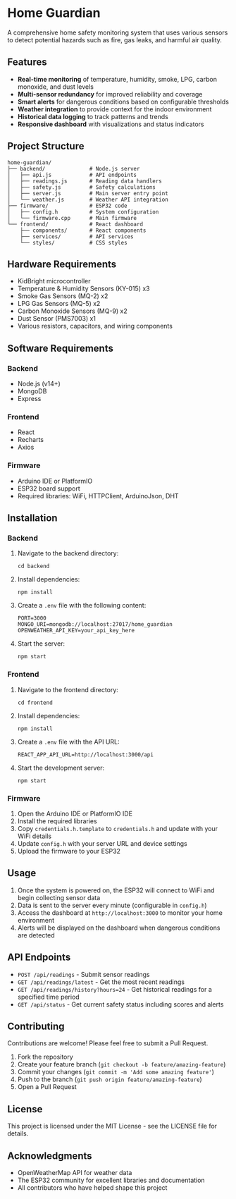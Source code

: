 # Home Guardian

A comprehensive home safety monitoring system that uses various sensors to detect potential hazards such as fire, gas leaks, and harmful air quality.

## Features

- **Real-time monitoring** of temperature, humidity, smoke, LPG, carbon monoxide, and dust levels
- **Multi-sensor redundancy** for improved reliability and coverage
- **Smart alerts** for dangerous conditions based on configurable thresholds
- **Weather integration** to provide context for the indoor environment
- **Historical data logging** to track patterns and trends
- **Responsive dashboard** with visualizations and status indicators

## Project Structure

```
home-guardian/
├── backend/              # Node.js server
│   ├── api.js            # API endpoints
│   ├── readings.js       # Reading data handlers
│   ├── safety.js         # Safety calculations
│   ├── server.js         # Main server entry point
│   └── weather.js        # Weather API integration
├── firmware/             # ESP32 code
│   ├── config.h          # System configuration
│   └── firmware.cpp      # Main firmware
└── frontend/             # React dashboard
    ├── components/       # React components
    ├── services/         # API services
    └── styles/           # CSS styles
```

## Hardware Requirements

- KidBright microcontroller
- Temperature & Humidity Sensors (KY-015) x3
- Smoke Gas Sensors (MQ-2) x2
- LPG Gas Sensors (MQ-5) x2
- Carbon Monoxide Sensors (MQ-9) x2
- Dust Sensor (PMS7003) x1
- Various resistors, capacitors, and wiring components

## Software Requirements

### Backend
- Node.js (v14+)
- MongoDB
- Express

### Frontend
- React
- Recharts
- Axios

### Firmware
- Arduino IDE or PlatformIO
- ESP32 board support
- Required libraries: WiFi, HTTPClient, ArduinoJson, DHT

## Installation

### Backend

1. Navigate to the backend directory:
   ```
   cd backend
   ```

2. Install dependencies:
   ```
   npm install
   ```

3. Create a `.env` file with the following content:
   ```
   PORT=3000
   MONGO_URI=mongodb://localhost:27017/home_guardian
   OPENWEATHER_API_KEY=your_api_key_here
   ```

4. Start the server:
   ```
   npm start
   ```

### Frontend

1. Navigate to the frontend directory:
   ```
   cd frontend
   ```

2. Install dependencies:
   ```
   npm install
   ```

3. Create a `.env` file with the API URL:
   ```
   REACT_APP_API_URL=http://localhost:3000/api
   ```

4. Start the development server:
   ```
   npm start
   ```

### Firmware

1. Open the Arduino IDE or PlatformIO IDE
2. Install the required libraries
3. Copy `credentials.h.template` to `credentials.h` and update with your WiFi details
4. Update `config.h` with your server URL and device settings
5. Upload the firmware to your ESP32

## Usage

1. Once the system is powered on, the ESP32 will connect to WiFi and begin collecting sensor data
2. Data is sent to the server every minute (configurable in `config.h`)
3. Access the dashboard at `http://localhost:3000` to monitor your home environment
4. Alerts will be displayed on the dashboard when dangerous conditions are detected

## API Endpoints

- `POST /api/readings` - Submit sensor readings
- `GET /api/readings/latest` - Get the most recent readings
- `GET /api/readings/history?hours=24` - Get historical readings for a specified time period
- `GET /api/status` - Get current safety status including scores and alerts

## Contributing

Contributions are welcome! Please feel free to submit a Pull Request.

1. Fork the repository
2. Create your feature branch (`git checkout -b feature/amazing-feature`)
3. Commit your changes (`git commit -m 'Add some amazing feature'`)
4. Push to the branch (`git push origin feature/amazing-feature`)
5. Open a Pull Request

## License

This project is licensed under the MIT License - see the LICENSE file for details.

## Acknowledgments

- OpenWeatherMap API for weather data
- The ESP32 community for excellent libraries and documentation
- All contributors who have helped shape this project